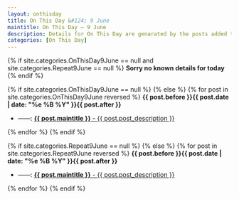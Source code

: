 ```yaml
---
layout: onthisday
title: On This Day &#124; 9 June
maintitle: On This Day — 9 June
description: Details for On This Day are genarated by the posts added to the website so the content is subject to changes/updates over time.
categories: [On This Day]
---
```


{% if site.categories.OnThisDay9June == null and site.categories.Repeat9June == null %}
<strong>Sorry no known details for today</strong>
{% endif %}

{% if site.categories.OnThisDay9June == null %}
{% else %}
{% for post in site.categories.OnThisDay9June reversed %}
<strong>{{ post.before }}{{ post.date | date: "%e %B %Y" }}{{ post.after }}</strong>
<ul>
<li> ——: <a class="{{ post.class }}" href="{{ post.url }}"><strong>{{ post.maintitle }}</strong> - {{ post.post_description }}</a></li>
</ul>
{% endfor %}
{% endif %}

{% if site.categories.Repeat9June == null %}
{% else %}
{% for post in site.categories.Repeat9June reversed %}
<strong>{{ post.before }}{{ post.date | date: "%e %B %Y" }}{{ post.after }}</strong>
<ul>
<li> ——: <a class="{{ post.class }}" href="{{ post.url }}"><strong>{{ post.maintitle }}</strong> - {{ post.post_description }}</a></li>
</ul>
{% endfor %}
{% endif %}
